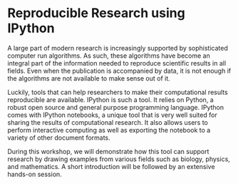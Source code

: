 Reproducible Research using IPython
===================================

A large part of modern research is increasingly supported by sophisticated computer run algorithms.
As such, these algorithms have become an integral part of the information needed to reproduce
scientific results in all fields. Even when the publication is accompanied by data, it is not enough
if the algorithms are not available to make sense out of it.

Luckily, tools that can help researchers to make their computational results reproducible are available.
IPython is such a tool. It relies on Python, a robust open source and general purpose programming language.
IPython comes with IPython notebooks, a unique tool that is very well suited for sharing the results of computational
research. It also allows users to perform interactive computing as well as exporting the notebook to a variety
of other document formats.

During this workshop, we will demonstrate how this tool can support research by drawing examples
from various fields such as biology, physics, and mathematics. A short introduction will be 
followed by an extensive hands-on session.
